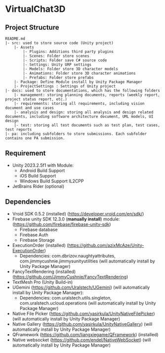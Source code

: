 # VirtualChat3D
## Project Structure 
```
README.md
|- src: used to store source code (Unity project)
	|- Assets
		|- Plugins: Additions third party plugins
		|- Scenes: Folder store scenes
		|- Scripts: Folder save C# source code
		|- Settings: Unity URP settings
		|- Models: Folder store 3D character models
		|- Animations: Folder store 3D character animations
		|- Prefabs: Folder store prefabs
	|- Package: Define Module install by Unity Package Manager
	|- ProjectSettings : Settings of Unity project
|- docs: used to store documentations, which has the following folders
	|- management: storing planning documents, reports (weekly report, project status report, etc.)
	|- requirements: storing all requirements, including vision document and use cases
	|- analysis and design: storing all analysis and design related documents, including software architecture document, UML models, UI design
	|- test: storing all test documents such as test plan, test cases, test reports
|- pa: including subfolders to store submissions. Each subfolder contains one PA submission.
```
## Requirement 
- Unity 2023.2.5f1 with Module: 
	- Android Build Support
	- iOS Build Support 
	- Windows Build Support IL2CPP
- JetBrains Rider (optional)
## Dependencies 
- Vroid SDK 0.5.2 (installed) (https://developer.vroid.com/en/sdk/)
- Firebase unity SDK 12.3.0 (**manually install**) module: (https://github.com/firebase/firebase-unity-sdk)
	- Firebase database
	- Firebase Auth
	- Firebase Storage
- ExecutionOrder (installed) (https://github.com/azixMcAze/Unity-ExecutionOrder)
	- Dependencies: com.dbrizov.naughtyattributes, com.jimmycushnie.jimmysunityutilities (will automatically install by Unity Package Manager)
- FancyTextRendering (installed) (https://github.com/JimmyCushnie/FancyTextRendering)
- TextMesh Pro (Unity Build-in)
- UGemini (https://github.com/Uralstech/UGemini) (will automatically install by Unity Package Manager):
	- Dependencies: com.uralstech.utils.singleton, com.uralstech.ucloud.operations (will automatically install by Unity Package Manager)
- Native File Picker (https://github.com/yasirkula/UnityNativeFilePicker) (will automatically install by Unity Package Manager)
- Native Gallery (https://github.com/yasirkula/UnityNativeGallery) (will automatically install by Unity Package Manager)
- QFramework (https://github.com/liangxiegame/QFramework) (installed)
- Native websocket (https://github.com/endel/NativeWebSocket) (will automatically install by Unity Package Manager)
